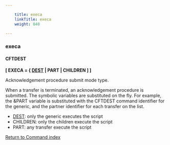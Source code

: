 ```yaml
---

    title: execa
    linkTitle: execa
    weight: 840

---
```

### execa

#### CFTDEST

****\[ EXECA = { <u>DEST</u> | PART | CHILDREN \] \]****

Acknowledgement procedure submit mode type.

When a transfer is terminated, an acknowledgement procedure is submitted. The symbolic variables are substituted on the fly. For example, the &PART variable is substituted with the CFTDEST command identifier for the generic, and the partner identifier for each transfer on the list.

- <u>DEST</u>: only the generic executes the script
- CHILDREN: only the children execute the script
- PART: any transfer execute the script

[Return to Command index](../../)
